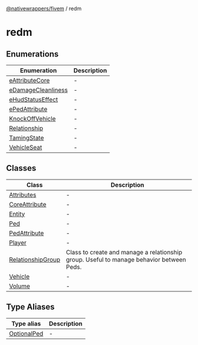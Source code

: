 [@nativewrappers/fivem](../README.md) / redm

# redm

## Enumerations

| Enumeration | Description |
| ------ | ------ |
| [eAttributeCore](enumerations/eAttributeCore.md) | - |
| [eDamageCleanliness](enumerations/eDamageCleanliness.md) | - |
| [eHudStatusEffect](enumerations/eHudStatusEffect.md) | - |
| [ePedAttribute](enumerations/ePedAttribute.md) | - |
| [KnockOffVehicle](enumerations/KnockOffVehicle.md) | - |
| [Relationship](enumerations/Relationship.md) | - |
| [TamingState](enumerations/TamingState.md) | - |
| [VehicleSeat](enumerations/VehicleSeat.md) | - |

## Classes

| Class | Description |
| ------ | ------ |
| [Attributes](classes/Attributes.md) | - |
| [CoreAttribute](classes/CoreAttribute.md) | - |
| [Entity](classes/Entity.md) | - |
| [Ped](classes/Ped.md) | - |
| [PedAttribute](classes/PedAttribute.md) | - |
| [Player](classes/Player.md) | - |
| [RelationshipGroup](classes/RelationshipGroup.md) | Class to create and manage a relationship group. Useful to manage behavior between Peds. |
| [Vehicle](classes/Vehicle.md) | - |
| [Volume](classes/Volume.md) | - |

## Type Aliases

| Type alias | Description |
| ------ | ------ |
| [OptionalPed](type-aliases/OptionalPed.md) | - |
